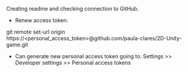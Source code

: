 Creating readme and checking connection to GitHub.

- Renew access token: 

git remote set-url origin https://<personal_access_token>@github.com/paula-clares/2D-Unity-game.git

- Can generate new personal access token going to: Settings >> Developer settings >> Personal access tokens